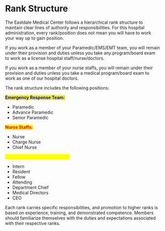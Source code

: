 # Rank Structure

The Eastdale Medical Center follows a hierarchical rank structure to maintain clear lines of authority and responsibilities. For this hospital administration, every rank/position does not mean you will have to work your way up to gain position.&#x20;

If you work as a member of your Paramedic/EMS/EMT team, you will remain under their provision and duties unless you take any program/board exam to work as a license hospital staff/nurse/doctors.

If you work as a member of your nurse staffs, you will remain under their provision and duties unless you take a medical program/board exam to work as one of our hospital doctors.

The rank structure includes the following positions:

<mark style="color:blue;">**Emergency Response Team:**</mark>

* Paramedic
* Advance Paramedic
* Senior Paramedic

<mark style="color:red;">**Nurse Staffs:**</mark>

* Nurse
* Charge Nurse
* Chief Nurse

<mark style="color:yellow;">**Hospital Physicians/Surgeons:**</mark>

* Intern
* Resident
* Fellow
* Attending
* Department Chief
* Medical Directors
* CEO

Each rank carries specific responsibilities, and promotion to higher ranks is based on experience, training, and demonstrated competence. Members should familiarize themselves with the duties and expectations associated with their respective ranks.
